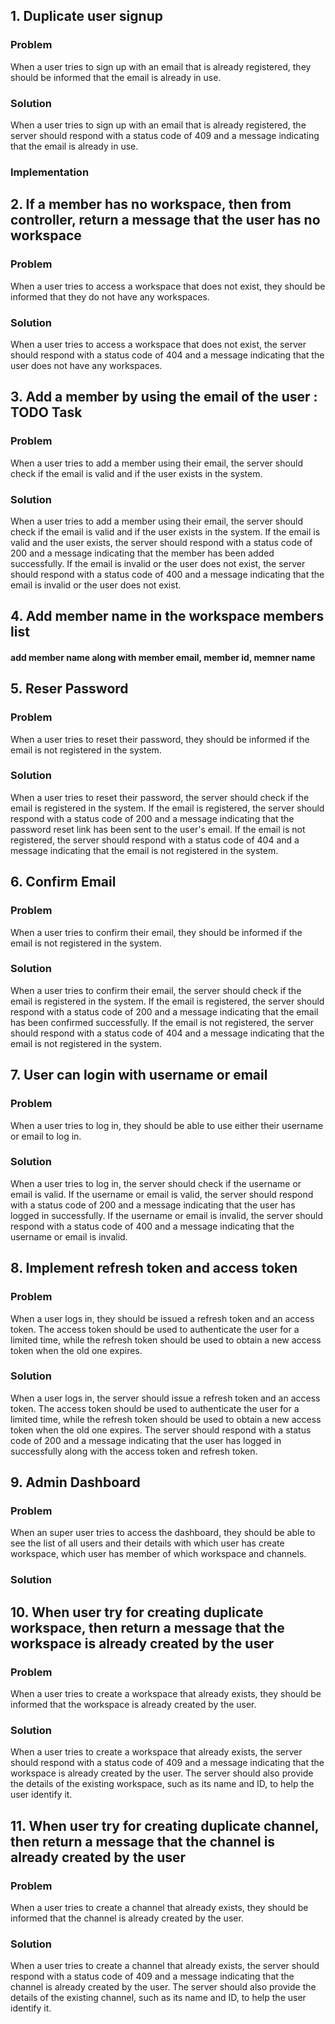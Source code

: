 ## 1. Duplicate user signup
### Problem
When a user tries to sign up with an email that is already registered, they should be informed that the email is already in use.

### Solution
When a user tries to sign up with an email that is already registered, the server should respond with a status code of 409 and a message indicating that the email is already in use.

### Implementation

## 2. If a member has no workspace, then from controller, return a message that the user has no workspace
### Problem
When a user tries to access a workspace that does not exist, they should be informed that they do not have any workspaces.

### Solution
When a user tries to access a workspace that does not exist, the server should respond with a status code of 404 and a message indicating that the user does not have any workspaces.

## 3. Add a member by using the email of the user : TODO Task
### Problem
When a user tries to add a member using their email, the server should check if the email is valid and if the user exists in the system.

### Solution
When a user tries to add a member using their email, the server should check if the email is valid and if the user exists in the system. If the email is valid and the user exists, the server should respond with a status code of 200 and a message indicating that the member has been added successfully. If the email is invalid or the user does not exist, the server should respond with a status code of 400 and a message indicating that the email is invalid or the user does not exist.

## 4. Add member name in the workspace members list

#### add member name along with member email, member id, memner name


## 5. Reser Password
### Problem
When a user tries to reset their password, they should be informed if the email is not registered in the system.

### Solution
When a user tries to reset their password, the server should check if the email is registered in the system. If the email is registered, the server should respond with a status code of 200 and a message indicating that the password reset link has been sent to the user's email. If the email is not registered, the server should respond with a status code of 404 and a message indicating that the email is not registered in the system.


## 6. Confirm Email
### Problem
When a user tries to confirm their email, they should be informed if the email is not registered in the system.

### Solution
When a user tries to confirm their email, the server should check if the email is registered in the system. If the email is registered, the server should respond with a status code of 200 and a message indicating that the email has been confirmed successfully. If the email is not registered, the server should respond with a status code of 404 and a message indicating that the email is not registered in the system.

## 7. User can login with username or email
### Problem
When a user tries to log in, they should be able to use either their username or email to log in.
### Solution
When a user tries to log in, the server should check if the username or email is valid. If the username or email is valid, the server should respond with a status code of 200 and a message indicating that the user has logged in successfully. If the username or email is invalid, the server should respond with a status code of 400 and a message indicating that the username or email is invalid.

## 8. Implement refresh token and access token
### Problem
When a user logs in, they should be issued a refresh token and an access token. The access token should be used to authenticate the user for a limited time, while the refresh token should be used to obtain a new access token when the old one expires.

### Solution
When a user logs in, the server should issue a refresh token and an access token. The access token should be used to authenticate the user for a limited time, while the refresh token should be used to obtain a new access token when the old one expires. The server should respond with a status code of 200 and a message indicating that the user has logged in successfully along with the access token and refresh token.

## 9. Admin Dashboard
### Problem
When an super user tries to access the dashboard, they should be able to see the list of all users and their details with which user has create workspace, which user has member of which workspace and channels.

### Solution


## 10. When user try for creating duplicate workspace, then return a message that the workspace is already created by the user
### Problem
When a user tries to create a workspace that already exists, they should be informed that the workspace is already created by the user. 

### Solution
When a user tries to create a workspace that already exists, the server should respond with a status code of 409 and a message indicating that the workspace is already created by the user. The server should also provide the details of the existing workspace, such as its name and ID, to help the user identify it.

## 11. When user try for creating duplicate channel, then return a message that the channel is already created by the user  
### Problem
When a user tries to create a channel that already exists, they should be informed that the channel is already created by the user. 

### Solution
When a user tries to create a channel that already exists, the server should respond with a status code of 409 and a message indicating that the channel is already created by the user. The server should also provide the details of the existing channel, such as its name and ID, to help the user identify it. 

